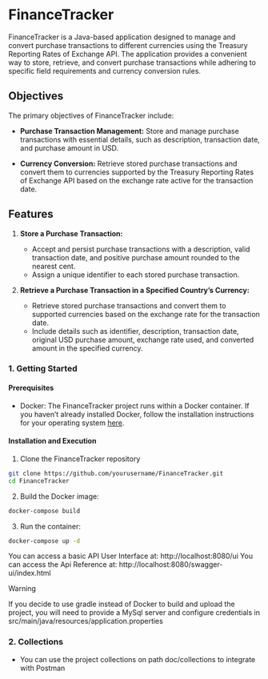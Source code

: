 # FinanceTracker

FinanceTracker is a Java-based application designed to manage and convert purchase transactions to different currencies using the Treasury Reporting Rates of Exchange API. The application provides a convenient way to store, retrieve, and convert purchase transactions while adhering to specific field requirements and currency conversion rules.

## Objectives

The primary objectives of FinanceTracker include:

- **Purchase Transaction Management:** Store and manage purchase transactions with essential details, such as description, transaction date, and purchase amount in USD.

- **Currency Conversion:** Retrieve stored purchase transactions and convert them to currencies supported by the Treasury Reporting Rates of Exchange API based on the exchange rate active for the transaction date.

## Features

1. **Store a Purchase Transaction:**
    - Accept and persist purchase transactions with a description, valid transaction date, and positive purchase amount rounded to the nearest cent.
    - Assign a unique identifier to each stored purchase transaction.

2. **Retrieve a Purchase Transaction in a Specified Country’s Currency:**
    - Retrieve stored purchase transactions and convert them to supported currencies based on the exchange rate for the transaction date.
    - Include details such as identifier, description, transaction date, original USD purchase amount, exchange rate used, and converted amount in the specified currency.


### 1. Getting Started

#### Prerequisites
- Docker: The FinanceTracker project runs within a Docker container. If you haven’t already installed Docker, follow the installation instructions for your operating system [here](https://docs.docker.com/engine/install).

#### Installation and Execution
1. Clone the FinanceTracker repository
```bash
git clone https://github.com/yourusername/FinanceTracker.git
cd FinanceTracker
```
2. Build the Docker image:
```bash
docker-compose build
```

3. Run the container:
```bash
docker-compose up -d
```

You can access a basic API User Interface at:  http://localhost:8080/ui
You can access the Api Reference at:  http://localhost:8080/swagger-ui/index.html

> [!WARNING]  
> If you decide to use gradle instead of Docker to build and upload the project, you will need to provide a MySql server and configure credentials in src/main/java/resources/application.properties

### 2. Collections
- You can use the project collections on path doc/collections to integrate with Postman